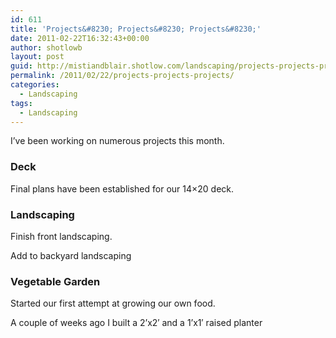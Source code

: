 ```yaml
---
id: 611
title: 'Projects&#8230; Projects&#8230; Projects&#8230;'
date: 2011-02-22T16:32:43+00:00
author: shotlowb
layout: post
guid: http://mistiandblair.shotlow.com/landscaping/projects-projects-projects/
permalink: /2011/02/22/projects-projects-projects/
categories:
  - Landscaping
tags:
  - Landscaping
---
```

I&#8217;ve been working on numerous projects this month.

### Deck

Final plans have been established for our 14&#215;20 deck.

### Landscaping

Finish front landscaping.
  
Add to backyard landscaping

### Vegetable Garden

Started our first attempt at growing our own food.
  
A couple of weeks ago I built a 2&#8217;x2&#8242; and a 1&#8217;x1&#8242; raised planter